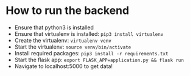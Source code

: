 # How to run the backend

- Ensure that python3 is installed
- Ensure that virtualenv is installed: `pip3 install virtualenv`
- Create the virtualenv: `virtualenv venv`
- Start the virtualenv: `source venv/bin/activate`
- Install required packages: `pip3 install -r requirements.txt`
- Start the flask app: `export FLASK_APP=application.py && flask run`
- Navigate to localhost:5000 to get data! 
